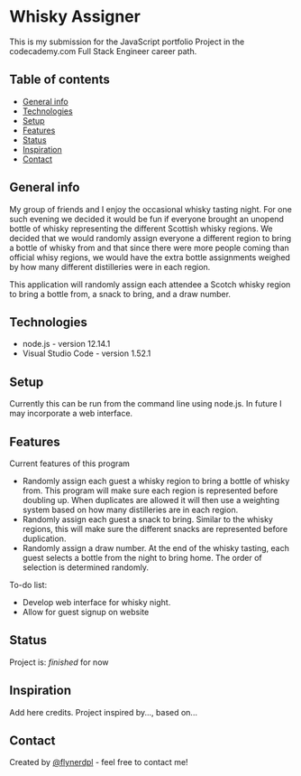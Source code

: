 # Whisky Assigner
This is my submission for the JavaScript portfolio Project in the codecademy.com Full Stack Engineer career path. 

## Table of contents
* [General info](#general-info)
* [Technologies](#technologies)
* [Setup](#setup)
* [Features](#features)
* [Status](#status)
* [Inspiration](#inspiration)
* [Contact](#contact)

## General info
My group of friends and I enjoy the occasional whisky tasting night. For one such evening we decided it would be fun if everyone brought an unopend bottle of whisky representing the different Scottish whisky regions. We decided that we would randomly assign everyone a different region to bring a bottle of whisky from and that since there were more people coming than official whisy regions, we would have the extra bottle assignments weighed by how many different distilleries were in each region.

This application will randomly assign each attendee a Scotch whisky region to bring a bottle from, a snack to bring, and a draw number.

## Technologies
* node.js - version 12.14.1
* Visual Studio Code - version 1.52.1

## Setup
Currently this can be run from the command line using node.js. In future I may incorporate a web interface.

## Features
Current features of this program
* Randomly assign each guest a whisky region to bring a bottle of whisky from. This program will make sure each region is represented before doubling up. When duplicates are allowed it will then use a weighting system based on how many distilleries are in each region.
* Randomly assign each guest a snack to bring. Similar to the whisky regions, this will make sure the different snacks are represented before duplication.
* Randomly assign a draw number. At the end of the whisky tasting, each guest selects a bottle from the night to bring home. The order of selection is determined randomly.

To-do list:
* Develop web interface for whisky night.
* Allow for guest signup on website

## Status
Project is: _finished_ for now

## Inspiration
Add here credits. Project inspired by..., based on...

## Contact
Created by [@flynerdpl](https://www.flynerd.pl/) - feel free to contact me!